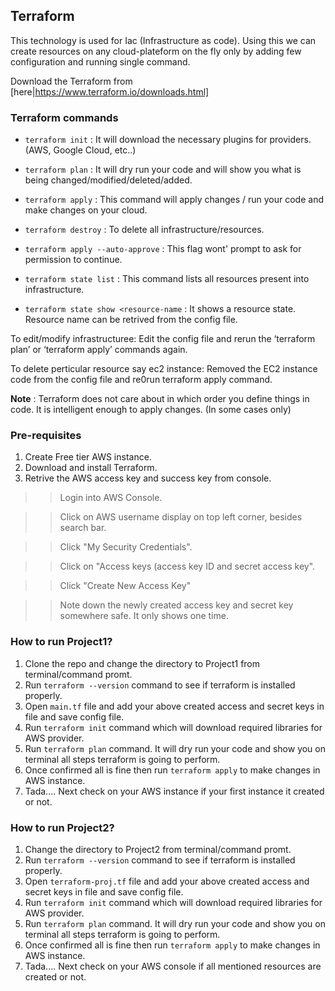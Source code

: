 ## Terraform
This technology is used for Iac (Infrastructure as code). Using this we can create resources on any cloud-plateform on the fly only by adding few configuration and running single command.

Download the Terraform from [here|https://www.terraform.io/downloads.html]

### Terraform commands

- `terraform init` : It will download the necessary plugins for providers. (AWS, Google Cloud, etc..)

- `terraform plan` : It will dry run your code and will show you what is being changed/modified/deleted/added.

- `terraform apply` : This command will apply changes / run your code and make changes on your cloud.

- `terraform destroy` : To delete all infrastructure/resources.

- `terraform apply --auto-approve` : This flag wont' prompt to ask for permission to continue.

- `terraform state list` : This command lists all resources present into infrastructure.

- `terraform state show <resource-name` : It shows a resource state. Resource name can be retrived from the config file.

To edit/modify infrastructuree: Edit the config file and rerun the ‘terraform plan’ or ‘terraform apply’ commands again.

To delete perticular resource say ec2 instance: Removed the EC2 instance code from the config file and re0run terraform apply command.

**Note** : Terraform does not care about in which order you define things in code. It is intelligent enough to apply changes. (In some cases only)

### Pre-requisites 
1. Create Free tier AWS instance.
2. Download and install Terraform.
3. Retrive the AWS access key and success key from console. 
>> Login into AWS Console.

>> Click on AWS username display on top left corner, besides search bar.

>> Click "My Security Credentials".

>> Click on "Access keys (access key ID and secret access key". 

>> Click "Create New Access Key"

>> Note down the newly created access key and secret key somewhere safe. It only shows one time.


### How to run Project1?
1. Clone the repo and change the directory to Project1 from terminal/command promt.
2. Run `terraform --version` command to see if terraform is installed properly.
3. Open `main.tf` file and add your above created access and secret keys in file and save config file.
4. Run `terraform init` command which will download required libraries for AWS provider.
5. Run `terraform plan` command. It will dry run your code and show you on terminal all steps terraform is going to perform.
6. Once confirmed all is fine then run `terraform apply` to make changes in AWS instance.
7. Tada.... Next check on your AWS instance if your first instance it created or not.

### How to run Project2?
1. Change the directory to Project2 from terminal/command promt.
2. Run `terraform --version` command to see if terraform is installed properly.
3. Open `terraform-proj.tf` file and add your above created access and secret keys in file and save config file.
4. Run `terraform init` command which will download required libraries for AWS provider.
5. Run `terraform plan` command. It will dry run your code and show you on terminal all steps terraform is going to perform.
6. Once confirmed all is fine then run `terraform apply` to make changes in AWS instance.
7. Tada.... Next check on your AWS console if all mentioned resources are created or not.
